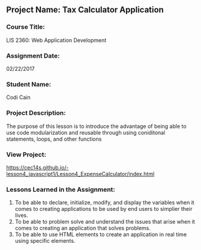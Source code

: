 ## Project Name:  Tax Calculator Application

### Course Title:
LIS 2360:  Web Application Development

### Assignment Date:  
02/22/2017

### Student Name:  
Codi Cain

### Project Description:
   The purpose of this lesson is to introduce the advantage of being able to use code modularization and reusable through using coniditonal statements, loops, and other functions

### View Project:
https://cec14s.github.io/-lesson4_javascript1/Lesson4_ExpenseCalculator/index.html

### Lessons Learned in the Assignment:
1. To be able to declare, initialize, modify, and display the variables when it comes to creating applications to be used by end users to simplier their lives.
2. To be able to problem solve and understand the issues that arise when it comes to creating an application that solves problems.
3. To be able to use HTML elements to create an application in real time using specific elements.

